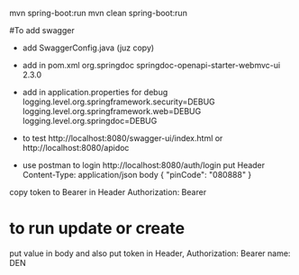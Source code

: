 mvn spring-boot:run
mvn clean spring-boot:run


#To add swagger
- add SwaggerConfig.java  (juz copy)
- add in pom.xml
		<dependency>
			<groupId>org.springdoc</groupId>
			<artifactId>springdoc-openapi-starter-webmvc-ui</artifactId>
			<version>2.3.0</version>
		</dependency>		

- add in application.properties for debug
logging.level.org.springframework.security=DEBUG
logging.level.org.springframework.web=DEBUG
logging.level.org.springdoc=DEBUG
- to test http://localhost:8080/swagger-ui/index.html or http://localhost:8080/apidoc


- use postman to login
http://localhost:8080/auth/login
put Header Content-Type: application/json
body
{
  "pinCode": "080888"
}

copy token to Bearer in Header Authorization:  Bearer <token>

# to run update or create
put value in body and also put token in Header, Authorization: Bearer <token>
name:  DEN

